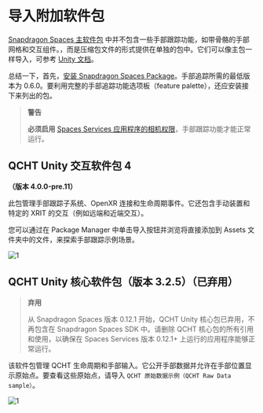 # 导入附加软件包

[Snapdragon Spaces 主软件包](./../SetupGuideUnity.md#导入软件包) 中并不包含一些手部跟踪功能，如带骨骼的手部网格和交互组件。，而是压缩包文件的形式提供在单独的包中。它们可以像主包一样导入，可参考 [Unity 文档](https://docs.unity3d.com/Manual/upm-ui-tarball.html)。

总结一下，首先，[安装 Snapdragon Spaces Package](./../SetupGuideUnity.md)。手部追踪所需的最低版本为 0.6.0。要利用完整的手部追踪功能选项板（feature palette），还应安装接下来列出的包。

> **警告**
>
> **必须启用** [Spaces Services 应用程序的相机权限](./../../setup/LaunchingSpacesAppsA3.md#设置-snapdragon-spaces-services)，手部跟踪功能才能正常运行。

## QCHT Unity 交互软件包 4

**（版本 4.0.0-pre.11）**

此包管理手部跟踪子系统、OpenXR 连接和生命周期事件。它还包含手动装置和特定的 XRIT 的交互（例如远端和近端交互）。

您可以通过在 Package Manager 中单击导入按钮并浏览将直接添加到 Assets 文件夹中的文件，来探索手部跟踪示例场景。

![1](./pic-ImportAdditionalPackages/1.png)

## QCHT Unity 核心软件包（版本 3.2.5）（已弃用）

> **弃用**
>
> 从 Snapdragon Spaces 版本 0.12.1 开始，QCHT Unity 核心包已弃用，不再包含在 Snapdragon Spaces SDK 中。请删除 QCHT 核心包的所有引用和使用，以确保在 Spaces Services 版本 0.12.1+ 上运行的应用程序能够正常运行。

该软件包管理 QCHT 生命周期和手部输入。它公开手部数据并允许在手部位置显示原始点。要查看这些原始点，请导入 `QCHT 原始数据示例（QCHT Raw Data sample）`。

![1](./pic-ImportAdditionalPackages/2.png)
